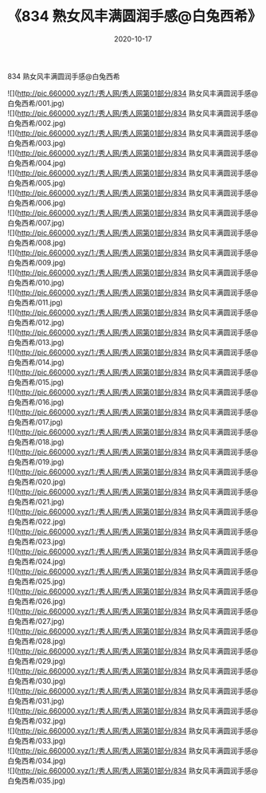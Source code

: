 ﻿---
layout: post
title:  《834 熟女风丰满圆润手感@白兔西希》
date:   2020-10-17
img: http://pic.660000.xyz/1:/秀人网/秀人网第01部分/834 熟女风丰满圆润手感@白兔西希/000.jpg
categories: [美女, 清纯, 唯美]
---

834 熟女风丰满圆润手感@白兔西希

  ![](http://pic.660000.xyz/1:/秀人网/秀人网第01部分/834 熟女风丰满圆润手感@白兔西希/001.jpg) <br> ![](http://pic.660000.xyz/1:/秀人网/秀人网第01部分/834 熟女风丰满圆润手感@白兔西希/002.jpg) <br> ![](http://pic.660000.xyz/1:/秀人网/秀人网第01部分/834 熟女风丰满圆润手感@白兔西希/003.jpg) <br> ![](http://pic.660000.xyz/1:/秀人网/秀人网第01部分/834 熟女风丰满圆润手感@白兔西希/004.jpg) <br> ![](http://pic.660000.xyz/1:/秀人网/秀人网第01部分/834 熟女风丰满圆润手感@白兔西希/005.jpg) <br> ![](http://pic.660000.xyz/1:/秀人网/秀人网第01部分/834 熟女风丰满圆润手感@白兔西希/006.jpg) <br> ![](http://pic.660000.xyz/1:/秀人网/秀人网第01部分/834 熟女风丰满圆润手感@白兔西希/007.jpg) <br> ![](http://pic.660000.xyz/1:/秀人网/秀人网第01部分/834 熟女风丰满圆润手感@白兔西希/008.jpg) <br> ![](http://pic.660000.xyz/1:/秀人网/秀人网第01部分/834 熟女风丰满圆润手感@白兔西希/009.jpg) <br> ![](http://pic.660000.xyz/1:/秀人网/秀人网第01部分/834 熟女风丰满圆润手感@白兔西希/010.jpg) <br> ![](http://pic.660000.xyz/1:/秀人网/秀人网第01部分/834 熟女风丰满圆润手感@白兔西希/011.jpg) <br> ![](http://pic.660000.xyz/1:/秀人网/秀人网第01部分/834 熟女风丰满圆润手感@白兔西希/012.jpg) <br> ![](http://pic.660000.xyz/1:/秀人网/秀人网第01部分/834 熟女风丰满圆润手感@白兔西希/013.jpg) <br> ![](http://pic.660000.xyz/1:/秀人网/秀人网第01部分/834 熟女风丰满圆润手感@白兔西希/014.jpg) <br> ![](http://pic.660000.xyz/1:/秀人网/秀人网第01部分/834 熟女风丰满圆润手感@白兔西希/015.jpg) <br> ![](http://pic.660000.xyz/1:/秀人网/秀人网第01部分/834 熟女风丰满圆润手感@白兔西希/016.jpg) <br> ![](http://pic.660000.xyz/1:/秀人网/秀人网第01部分/834 熟女风丰满圆润手感@白兔西希/017.jpg) <br> ![](http://pic.660000.xyz/1:/秀人网/秀人网第01部分/834 熟女风丰满圆润手感@白兔西希/018.jpg) <br> ![](http://pic.660000.xyz/1:/秀人网/秀人网第01部分/834 熟女风丰满圆润手感@白兔西希/019.jpg) <br> ![](http://pic.660000.xyz/1:/秀人网/秀人网第01部分/834 熟女风丰满圆润手感@白兔西希/020.jpg) <br> ![](http://pic.660000.xyz/1:/秀人网/秀人网第01部分/834 熟女风丰满圆润手感@白兔西希/021.jpg) <br> ![](http://pic.660000.xyz/1:/秀人网/秀人网第01部分/834 熟女风丰满圆润手感@白兔西希/022.jpg) <br> ![](http://pic.660000.xyz/1:/秀人网/秀人网第01部分/834 熟女风丰满圆润手感@白兔西希/023.jpg) <br> ![](http://pic.660000.xyz/1:/秀人网/秀人网第01部分/834 熟女风丰满圆润手感@白兔西希/024.jpg) <br> ![](http://pic.660000.xyz/1:/秀人网/秀人网第01部分/834 熟女风丰满圆润手感@白兔西希/025.jpg) <br> ![](http://pic.660000.xyz/1:/秀人网/秀人网第01部分/834 熟女风丰满圆润手感@白兔西希/026.jpg) <br> ![](http://pic.660000.xyz/1:/秀人网/秀人网第01部分/834 熟女风丰满圆润手感@白兔西希/027.jpg) <br> ![](http://pic.660000.xyz/1:/秀人网/秀人网第01部分/834 熟女风丰满圆润手感@白兔西希/028.jpg) <br> ![](http://pic.660000.xyz/1:/秀人网/秀人网第01部分/834 熟女风丰满圆润手感@白兔西希/029.jpg) <br> ![](http://pic.660000.xyz/1:/秀人网/秀人网第01部分/834 熟女风丰满圆润手感@白兔西希/030.jpg) <br> ![](http://pic.660000.xyz/1:/秀人网/秀人网第01部分/834 熟女风丰满圆润手感@白兔西希/031.jpg) <br> ![](http://pic.660000.xyz/1:/秀人网/秀人网第01部分/834 熟女风丰满圆润手感@白兔西希/032.jpg) <br> ![](http://pic.660000.xyz/1:/秀人网/秀人网第01部分/834 熟女风丰满圆润手感@白兔西希/033.jpg) <br> ![](http://pic.660000.xyz/1:/秀人网/秀人网第01部分/834 熟女风丰满圆润手感@白兔西希/034.jpg) <br> ![](http://pic.660000.xyz/1:/秀人网/秀人网第01部分/834 熟女风丰满圆润手感@白兔西希/035.jpg) <br>